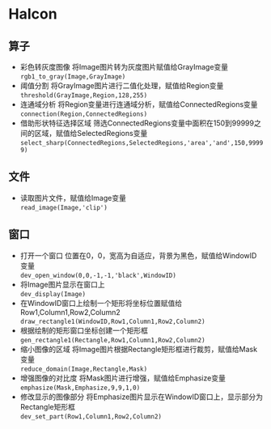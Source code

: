 # HaIcon
## 算子
* 彩色转灰度图像  将Image图片转为灰度图片赋值给GrayImage变量  
`rgb1_to_gray(Image,GrayImage)`
* 阈值分割 将GrayImage图片进行二值化处理，赋值给Region变量  
`threshold(GrayImage,Region,128,255)`
* 连通域分析 将Region变量进行连通域分析，赋值给ConnectedRegions变量      
`connection(Region,ConnectedRegions)`
* 借助形状特征选择区域  筛选ConnectedRegions变量中面积在150到99999之间的区域，赋值给SelectedRegions变量   
`select_sharp(ConnectedRegions,SelectedRegions,'area','and',150,99999)` 



## 文件
* 读取图片文件，赋值给Image变量  
`read_image(Image,'clip')`

## 窗口
* 打开一个窗口  位置在0，0，宽高为自适应，背景为黑色，赋值给WindowID变量  
```dev_open_window(0,0,-1,-1,'black',WindowID)```
* 将Image图片显示在窗口上  
`dev_display(Image)`
* 在WindowID窗口上绘制一个矩形将坐标位置赋值给Row1,Column1,Row2,Column2  
`draw_rectangle1(WindowID,Row1,Column1,Row2,Column2)`
* 根据绘制的矩形窗口坐标创建一个矩形框  
`gen_rectangle1(Rectangle,Row1,Column1,Row2,Column2)`
* 缩小图像的区域 将Image图片根据Rectangle矩形框进行裁剪，赋值给Mask变量  
`reduce_domain(Image,Rectangle,Mask)`
* 增强图像的对比度 将Mask图片进行增强，赋值给Emphasize变量  
`emphasize(Mask,Emphasize,9,9,1,0)`
* 修改显示的图像部分  将Emphasize图片显示在WindowID窗口上，显示部分为Rectangle矩形框  
`dev_set_part(Row1,Column1,Row2,Column2)`
